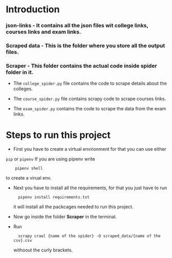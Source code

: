# Introduction

### **json-links** - It contains all the json files wit college links, courses links and exam links.

### **Scraped data** - This is the folder where you store all the output files.

### **Scraper** - This folder contains the actual code inside spider folder in it.

- The `college_spider.py` file contains the code to scrape details about the colleges.

- The `course_spider.py` file contains scrapy code to scrape courses links.

- The `exam_spider.py` contains the code to scrape the data from the exam links.
# Steps to run this project

* First you have to create a virtual environment for that you can use either 

`pip` or `pipenv`
 If you are using pipenv write 

        pipenv shell

to create a virual env.

* Next you have to install all the requirements, for that you just have to run 

        pipenv install requirements.txt

     it will install all the packcages needed to run this project.

* Now go inside the folder **Scraper** in the terminal.

* Run 

        scrapy crawl {name of the spider} -O scraped_data/{name of the csv}.csv

     withoout the curly brackets.
